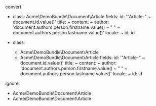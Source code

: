convert
  - class: Acme\DemoBundle\Document\Article
    fields:
      id: '"Article-" ~ document.id.value()'
      title: ~
      content: ~
      author: 'document.authors.person.firstname.value() ~ " " ~ document.authors.person.lastname.value()'
      locale: ~
    id: id

  - class:
      - Acme\DemoBundle\Document\Article
      - Acme\DemoBundle\Document\Article
    fields:
      id: '"Article-" ~ document.id.value()'
      title: ~
      content: ~
      author: 'document.authors.person.firstname.value() ~ " " ~ document.authors.person.lastname.value()'
      locale: ~
    id: id

ignore:
  - Acme\DemoBundle\Document\Article
  - Acme\DemoBundle\Document\Article